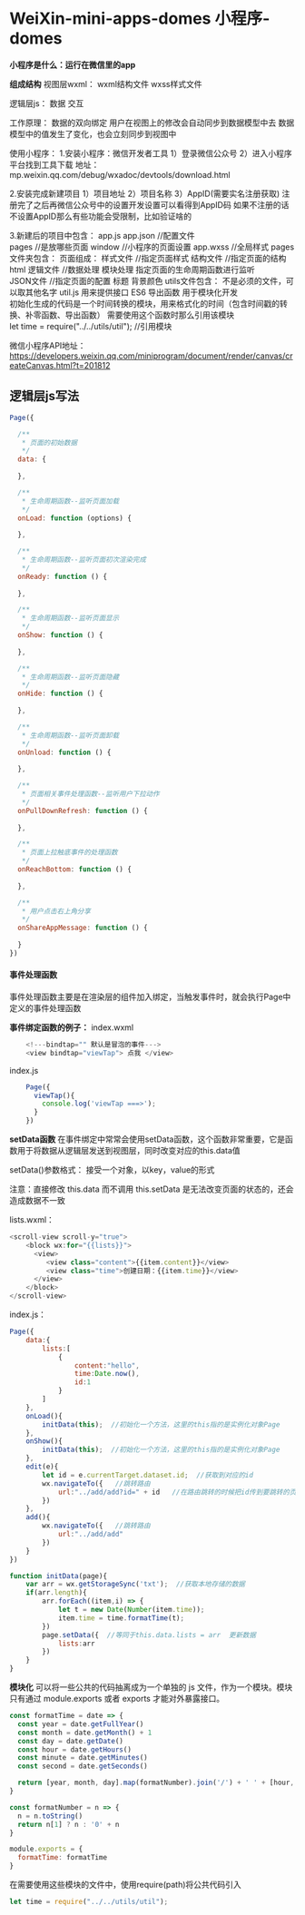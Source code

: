 # WeiXin-mini-apps-domes  小程序-domes
**小程序是什么：运行在微信里的app**

**组成结构**
视图层wxml：
   wxml结构文件
   wxss样式文件

逻辑层js：
   数据
   交互

工作原理：
    数据的双向绑定
    用户在视图上的修改会自动同步到数据模型中去
    数据模型中的值发生了变化，也会立刻同步到视图中


使用小程序：
1.安装小程序：微信开发者工具
    1）登录微信公众号
    2）进入小程序平台找到工具下载
        地址：mp.weixin.qq.com/debug/wxadoc/devtools/download.html

2.安装完成新建项目
    1）项目地址
    2）项目名称
    3）AppID(需要实名注册获取) 
        注册完了之后再微信公众号中的设置开发设置可以看得到AppID码
        如果不注册的话不设置AppID那么有些功能会受限制，比如验证啥的

3.新建后的项目中包含：
    app.js
    app.json   //配置文件  
        pages  //是放哪些页面
        window //小程序的页面设置
    app.wxss   //全局样式
    pages文件夹包含：
        页面组成：
            样式文件   //指定页面样式
            结构文件   //指定页面的结构html
            逻辑文件   //数据处理  模块处理  指定页面的生命周期函数进行监听   
            JSON文件  //指定页面的配置  标题  背景颜色
    utils文件包含：
        不是必须的文件，可以取其他名字
        util.js
            用来提供接口 ES6  导出函数  用于模块化开发  
            初始化生成的代码是一个时间转换的模块，用来格式化的时间（包含时间戳的转换、补零函数、导出函数）
            需要使用这个函数时那么引用该模块  
                let time = require("../../utils/util");  //引用模块
    
        
微信小程序API地址：
	https://developers.weixin.qq.com/miniprogram/document/render/canvas/createCanvas.html?t=201812
	
     
## 逻辑层js写法
```javascript
Page({

  /**
   * 页面的初始数据
   */
  data: {
  
  },

  /**
   * 生命周期函数--监听页面加载
   */
  onLoad: function (options) {
  
  },

  /**
   * 生命周期函数--监听页面初次渲染完成
   */
  onReady: function () {
  
  },

  /**
   * 生命周期函数--监听页面显示
   */
  onShow: function () {
  
  },

  /**
   * 生命周期函数--监听页面隐藏
   */
  onHide: function () {
  
  },

  /**
   * 生命周期函数--监听页面卸载
   */
  onUnload: function () {
  
  },

  /**
   * 页面相关事件处理函数--监听用户下拉动作
   */
  onPullDownRefresh: function () {
  
  },

  /**
   * 页面上拉触底事件的处理函数
   */
  onReachBottom: function () {
  
  },

  /**
   * 用户点击右上角分享
   */
  onShareAppMessage: function () {
  
  }
})
```
        
#### 事件处理函数  
事件处理函数主要是在渲染层的组件加入绑定，当触发事件时，就会执行Page中定义的事件处理函数  

**事件绑定函数的例子：** 
index.wxml  
```javascript
    <!---bindtap="" 默认是冒泡的事件--->
	<view bindtap="viewTap"> 点我 </view>
```

index.js
```javascript
	Page({
	  viewTap(){   
		console.log('viewTap ===>');
	  }
	})
```


**setData函数**
在事件绑定中常常会使用setData函数，这个函数非常重要，它是函数用于将数据从逻辑层发送到视图层，同时改变对应的this.data值

setData()参数格式：
接受一个对象，以key，value的形式

注意：直接修改 this.data 而不调用 this.setData 是无法改变页面的状态的，还会造成数据不一致

lists.wxml：
```javascript
<scroll-view scroll-y="true">
	<block wx:for="{{lists}}">
	  <view>
	     <view class="content">{{item.content}}</view>
	     <view class="time">创建日期：{{item.time}}</view>
	  </view>
	</block>
</scroll-view>
```

index.js：
```javascript
Page({
    data:{
        lists:[
            {
                content:"hello",
                time:Date.now(),
                id:1
            }
        ]
    },
    onLoad(){
        initData(this);  //初始化一个方法，这里的this指的是实例化对象Page
    },
    onShow(){
        initData(this);  //初始化一个方法，这里的this指的是实例化对象Page
    },
    edit(e){
        let id = e.currentTarget.dataset.id;  //获取到对应的id
        wx.navigateTo({   //跳转路由
            url:"../add/add?id=" + id   //在路由跳转的时候把id传到要跳转的页面中
        })
    },
    add(){
        wx.navigateTo({   //跳转路由
            url:"../add/add"
        })
    }
})

function initData(page){
    var arr = wx.getStorageSync('txt');  //获取本地存储的数据
    if(arr.length){
        arr.forEach((item,i) => {
            let t = new Date(Number(item.time));
            item.time = time.formatTime(t);
        })
        page.setData({  //等同于this.data.lists = arr  更新数据
            lists:arr
        })
    }
}

```

**模块化**
可以将一些公共的代码抽离成为一个单独的 js 文件，作为一个模块。模块只有通过 module.exports 或者 exports 才能对外暴露接口。
```javascript
const formatTime = date => {
  const year = date.getFullYear()
  const month = date.getMonth() + 1
  const day = date.getDate()
  const hour = date.getHours()
  const minute = date.getMinutes()
  const second = date.getSeconds()

  return [year, month, day].map(formatNumber).join('/') + ' ' + [hour, minute, second].map(formatNumber).join(':')
}

const formatNumber = n => {
  n = n.toString()
  return n[1] ? n : '0' + n
}

module.exports = {
  formatTime: formatTime
}

```

在需要使用这些模块的文件中，使用require(path)将公共代码引入
```javascript
let time = require("../../utils/util");
```




